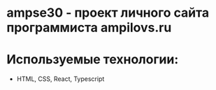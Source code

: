 # ampse30 - проект личного сайта программиста ampilovs.ru

# Используемые технологии:
+ HTML, CSS, React, Typescript